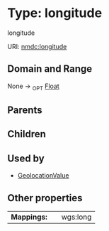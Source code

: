 
# Type: longitude


longitude

URI: [nmdc:longitude](https://microbiomedata/meta/longitude)


## Domain and Range

None ->  <sub>OPT</sub> [Float](types/Float.md)

## Parents


## Children


## Used by

 * [GeolocationValue](GeolocationValue.md)

## Other properties

|  |  |  |
| --- | --- | --- |
| **Mappings:** | | wgs:long |

